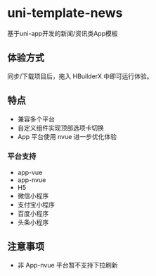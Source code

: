 # uni-template-news
基于uni-app开发的新闻/资讯类App模板

## 体验方式
同步/下载项目后，拖入 HBuilderX 中即可运行体验。

## 特点
* 兼容多个平台
* 自定义组件实现顶部选项卡切换
* App 平台使用 nvue 进一步优化体验

### 平台支持
* app-vue
* app-nvue
* H5
* 微信小程序
* 支付宝小程序
* 百度小程序
* 头条小程序

## 注意事项
* 非 App-nvue 平台暂不支持下拉刷新

